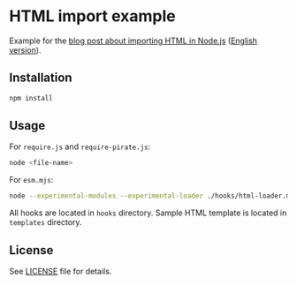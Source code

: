 # HTML import example

Example for the [blog post about importing HTML in Node.js](https://blog.comandeer.pl/html-w-node.html) ([English version](https://ckeditor.com/blog/html-in-node-js/)).

## Installation

```bash
npm install
```

## Usage

For `require.js` and `require-pirate.js`:

```bash
node <file-name>
```

For `esm.mjs`:

```bash
node --experimental-modules --experimental-loader ./hooks/html-loader.mjs esm.mjs
```

All hooks are located in `hooks` directory. Sample HTML template is located in `templates` directory.

## License

See [LICENSE](./LICENSE) file for details.

